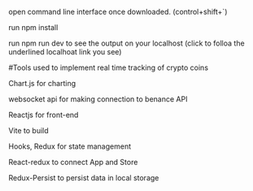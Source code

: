 open command line interface once downloaded. (control+shift+`)

run npm install

run npm run dev to see the output on your localhost (click to folloa the underlined localhoat link you see)


#Tools used to implement real time tracking of crypto coins

Chart.js for charting

websocket api for making connection to benance API

Reactjs for front-end 

Vite to build

Hooks, Redux for state management 

React-redux to connect App and Store

Redux-Persist to persist data in local storage
